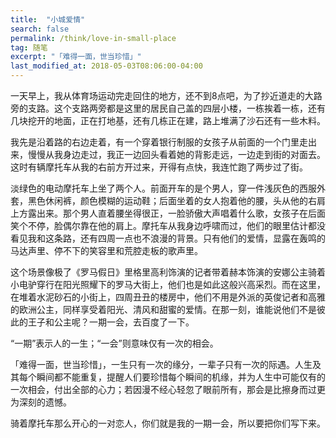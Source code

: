 ```yaml
---
title:  "小城爱情"
search: false
permalink: /think/love-in-small-place
tag: 随笔
excerpt: "「难得一面，世当珍惜」"
last_modified_at: 2018-05-03T08:06:00-04:00
---
```




一天早上，我从体育场运动完走回住的地方，还不到8点吧，为了抄近道走的大路旁的支路。这个支路两旁都是这里的居民自己盖的四层小楼，一栋挨着一栋，还有几块挖开的地面，正在打地基，还有几栋正在建，路上堆满了沙石还有一些木料。

 

我先是沿着路的右边走着，有一个穿着银行制服的女孩子从前面的一个门里走出来，慢慢从我身边走过，我正一边回头看着她的背影走远，一边走到街的对面去。这时有辆摩托车从我的右前方开过来，开得有点快，我连忙跑了两步过了街。

 

淡绿色的电动摩托车上坐了两个人。前面开车的是个男人，穿一件浅灰色的西服外套，黑色休闲裤，颜色模糊的运动鞋；后面坐着的女人抱着他的腰，头从他的右肩上方露出来。那个男人直着腰坐得很正，一脸骄傲大声唱着什么歌，女孩子在后面笑个不停，脸偶尔靠在他的肩上。摩托车从我身边呼啸而过，他们的眼里估计都没看见我和这条路，还有四周一点也不浪漫的背景。只有他们的爱情，显露在轰鸣的马达声里、停不下的笑容里和荒腔走板的歌声里。

 

这个场景像极了《罗马假日》里格里高利饰演的记者带着赫本饰演的安娜公主骑着小电驴穿行在阳光照耀下的罗马大街上，他们也是如此这般兴高采烈。而在这里，在堆着水泥砂石的小街上，四周丑丑的楼房中，他们不用是外派的英俊记者和高雅的欧洲公主，同样享受着阳光、清风和甜蜜的爱情。在那一刻，谁能说他们不是彼此的王子和公主呢？一期一会，去百度了一下。

“一期”表示人的一生；“一会”则意味仅有一次的相会。

「难得一面，世当珍惜」，一生只有一次的缘分，一辈子只有一次的际遇。人生及其每个瞬间都不能重复，提醒人们要珍惜每个瞬间的机缘，并为人生中可能仅有的一次相会，付出全部的心力；若因漫不经心轻忽了眼前所有，那会是比擦身而过更为深刻的遗憾。

 

骑着摩托车那么开心的一对恋人，你们就是我的一期一会，所以要把你们写下来。